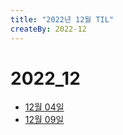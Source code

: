 ```yaml
---
title: "2022년 12월 TIL"
createBy: 2022-12
---
```


# 2022_12
 - [12월 04일](/sdhs/2212/221204.md)
 - [12월 09일](/sdhs/2212/221209.md)